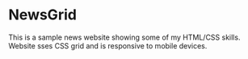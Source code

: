 # NewsGrid
This is a sample news website showing some of my HTML/CSS skills. 
<br>
Website sses CSS grid and is responsive to mobile devices.
